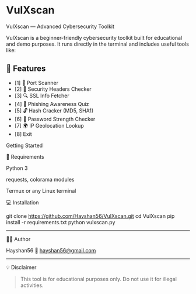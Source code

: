 # VulXscan
VulXscan — Advanced Cybersecurity Toolkit

VulXscan is a beginner-friendly cybersecurity toolkit built for educational and demo purposes. It runs directly in the terminal and includes useful tools like:

## 🧰 Features

- [1] 🔎 Port Scanner
- [2] 🔐 Security Headers Checker
- [3] 🔍 SSL Info Fetcher
- [4] 🎣 Phishing Awareness Quiz
- [5] 🔓 Hash Cracker (MD5, SHA1)
- [6] 🧠 Password Strength Checker
- [7] 🌍 IP Geolocation Lookup
- [8] Exit


Getting Started

🔧 Requirements

Python 3

requests, colorama modules

Termux or any Linux terminal


💻 Installation

git clone https://github.com/Hayshan56/VulXscan.git
cd VulXscan
pip install -r requirements.txt
python vulxscan.py

---

👨‍💻 Author

Hayshan56
📧 hayshan56@gmail.com

---

💡 Disclaimer

> This tool is for educational purposes only. Do not use it for illegal activities.


